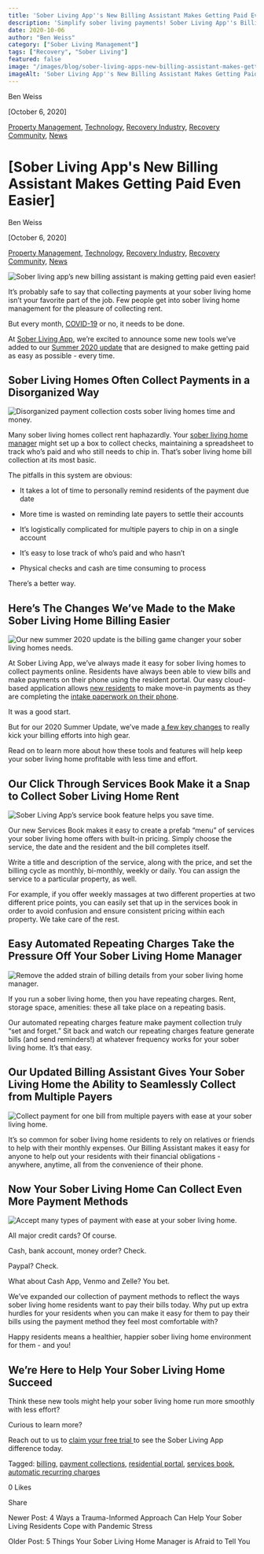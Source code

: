 ```yaml
---
title: 'Sober Living App''s New Billing Assistant Makes Getting Paid Even Easier'
description: 'Simplify sober living payments! Sober Living App''s Billing Assistant (Oct 2020) automates rent, handles multiple payers & more payment methods. Get paid easier!'
date: 2020-10-06
author: "Ben Weiss"
category: ["Sober Living Management"]
tags: ["Recovery", "Sober Living"]
featured: false
image: "/images/blog/sober-living-apps-new-billing-assistant-makes-getting-paid-even-easier/Screenshot_2020-10-01_at_11.59.57_AM.jpg"
imageAlt: 'Sober Living App''s New Billing Assistant Makes Getting Paid Even Easier'
---
```


Ben Weiss

[October 6, 2020]

[Property Management](/sober-living-app-blog/category/Property+Management), [Technology](/sober-living-app-blog/category/Technology), [Recovery Industry](/sober-living-app-blog/category/Recovery+Industry), [Recovery Community](/sober-living-app-blog/category/Recovery+Community), [News](/sober-living-app-blog/category/News)

#  [Sober Living App's New Billing Assistant Makes Getting Paid Even Easier]

Ben Weiss

[October 6, 2020]

[Property Management](/sober-living-app-blog/category/Property+Management), [Technology](/sober-living-app-blog/category/Technology), [Recovery Industry](/sober-living-app-blog/category/Recovery+Industry), [Recovery Community](/sober-living-app-blog/category/Recovery+Community), [News](/sober-living-app-blog/category/News)

![Sober living app’s new billing assistant is making getting paid even easier!](/images/blog/sober-living-apps-new-billing-assistant-makes-getting-paid-even-easier/Screenshot_2020-10-01_at_1.02.51_PM.png)

It’s probably safe to say that collecting payments at your sober living home isn’t your favorite part of the job. Few people get into sober living home management for the pleasure of collecting rent. 

But every month, [COVID-19](/sober-living-app-blog/3-coronavirus-changes-your-sober-living-home-needs-to-make-this-week) or no, it needs to be done. 

At [Sober Living App](/), we’re excited to announce some new tools we’ve added to our [Summer 2020 update](https://info.behavehealth.com/en/behave-health-summer-2020-update) that are designed to make getting paid as easy as possible - every time.

## Sober Living Homes Often Collect Payments in a Disorganized Way

![Disorganized payment collection costs sober living homes time and money.](/images/blog/sober-living-apps-new-billing-assistant-makes-getting-paid-even-easier/Screenshot_2020-10-01_at_1.03.50_PM.png)

Many sober living homes collect rent haphazardly. Your [sober living home manager](/sober-living-app-blog/5-things-your-sober-living-home-manager-is-afraid-to-tell-you) might set up a box to collect checks, maintaining a spreadsheet to track who’s paid and who still needs to chip in. That’s sober living home bill collection at its most basic.

The pitfalls in this system are obvious:

  * It takes a lot of time to personally remind residents of the payment due date 

  * More time is wasted on reminding late payers to settle their accounts 

  * It’s logistically complicated for multiple payers to chip in on a single account 

  * It’s easy to lose track of who’s paid and who hasn’t

  * Physical checks and cash are time consuming to process  

There’s a better way.

## Here’s The Changes We’ve Made to the Make Sober Living Home Billing Easier 

![Our new summer 2020 update is the billing game changer your sober living homes needs.](/images/blog/sober-living-apps-new-billing-assistant-makes-getting-paid-even-easier/image-asset.png)

At Sober Living App, we’ve always made it easy for sober living homes to collect payments online. Residents have always been able to view bills and make payments on their phone using the resident portal. Our easy cloud-based application allows [new residents](https://soberlivingapp.com/sober-living-app-blog/2020/3/17/mastering-admissions-at-your-sober-living-home) to make move-in payments as they are completing the [intake paperwork on their phone](https://soberlivingapp.com/sober-living-app-blog/2020/6/30/heres-what-you-need-to-start-including-in-your-sober-living-home-resident-agreements). 

It was a good start. 

But for our 2020 Summer Update, we’ve made [a few key changes](/sober-living-app-blog/chaotic-admissions-and-billing-check-out-sober-living-apps-admissions-20-update) to really kick your billing efforts into high gear. 

Read on to learn more about how these tools and features will help keep your sober living home profitable with less time and effort. 

## Our Click Through Services Book Make it a Snap to Collect Sober Living Home Rent 

![Sober Living App’s service book feature helps you save time.](/images/blog/sober-living-apps-new-billing-assistant-makes-getting-paid-even-easier/Screenshot_2020-10-01_at_11.59.46_AM.jpg)

Our new Services Book makes it easy to create a prefab “menu” of services your sober living home offers with built-in pricing. Simply choose the service, the date and the resident and the bill completes itself. 

Write a title and description of the service, along with the price, and set the billing cycle as monthly, bi-monthly, weekly or daily. You can assign the service to a particular property, as well. 

For example, if you offer weekly massages at two different properties at two different price points, you can easily set that up in the services book in order to avoid confusion and ensure consistent pricing within each property. We take care of the rest.

## Easy Automated Repeating Charges Take the Pressure Off Your Sober Living Home Manager 

 

![Remove the added strain of billing details from your sober living home manager.](/images/blog/sober-living-apps-new-billing-assistant-makes-getting-paid-even-easier/Screenshot_2020-10-01_at_1.08.48_PM.png)

 

If you run a sober living home, then you have repeating charges. Rent, storage space, amenities: these all take place on a repeating basis. 

Our automated repeating charges feature make payment collection truly “set and forget.” Sit back and watch our repeating charges feature generate bills (and send reminders!) at whatever frequency works for your sober living home. It’s that easy. 

## Our Updated Billing Assistant Gives Your Sober Living Home the Ability to Seamlessly Collect from Multiple Payers 

![Collect payment for one bill from multiple payers with ease at your sober living home.](/images/blog/sober-living-apps-new-billing-assistant-makes-getting-paid-even-easier/Screenshot_2020-10-01_at_1.09.22_PM.png)

It’s so common for sober living home residents to rely on relatives or friends to help with their monthly expenses. Our Billing Assistant makes it easy for anyone to help out your residents with their financial obligations - anywhere, anytime, all from the convenience of their phone.

## Now Your Sober Living Home Can Collect Even More Payment Methods

![Accept many types of payment with ease at your sober living home.](/images/blog/sober-living-apps-new-billing-assistant-makes-getting-paid-even-easier/Screenshot_2020-10-01_at_11.59.57_AM.jpg)

All major credit cards? Of course. 

Cash, bank account, money order? Check. 

Paypal? Check. 

What about Cash App, Venmo and Zelle? You bet. 

We’ve expanded our collection of payment methods to reflect the ways sober living home residents want to pay their bills today. Why put up extra hurdles for your residents when you can make it easy for them to pay their bills using the payment method they feel most comfortable with? 

Happy residents means a healthier, happier sober living home environment for them - and you!

## We’re Here to Help Your Sober Living Home Succeed 

Think these new tools might help your sober living home run more smoothly with less effort? 

Curious to learn more? 

Reach out to us to [claim your free trial ](https://behavehealth.com/get-started)to see the Sober Living App difference today. 

Tagged: [billing](/sober-living-app-blog/tag/billing), [payment collections](/sober-living-app-blog/tag/payment+collections), [residential portal](/sober-living-app-blog/tag/residential+portal), [services book](https://soberlivingapp.com/sober-living-app-blog/tag/services+book), [automatic recurring charges](https://soberlivingapp.com/sober-living-app-blog/tag/automatic+recurring+charges)

0 Likes

Share

Newer Post: 4 Ways a Trauma-Informed Approach Can Help Your Sober Living Residents Cope with Pandemic Stress

Older Post: 5 Things Your Sober Living Home Manager is Afraid to Tell You